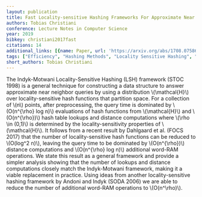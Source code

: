 ```yaml
---
layout: publication
title: Fast Locality-sensitive Hashing Frameworks For Approximate Near Neighbor Search
authors: Tobias Christiani
conference: Lecture Notes in Computer Science
year: 2019
bibkey: christiani2017fast
citations: 14
additional_links: [{name: Paper, url: 'https://arxiv.org/abs/1708.07586'}]
tags: ["Efficiency", "Hashing Methods", "Locality Sensitive Hashing", "Tools & Libraries"]
short_authors: Tobias Christiani
---
```

The Indyk-Motwani Locality-Sensitive Hashing (LSH) framework (STOC 1998) is a
general technique for constructing a data structure to answer approximate near
neighbor queries by using a distribution \\(\mathcal\{H\}\\) over locality-sensitive
hash functions that partition space. For a collection of \\(n\\) points, after
preprocessing, the query time is dominated by \\(O(n^\{\rho\} log n)\\) evaluations
of hash functions from \\(\mathcal\{H\}\\) and \\(O(n^\{\rho\})\\) hash table lookups and
distance computations where \\(\rho \in (0,1)\\) is determined by the
locality-sensitivity properties of \\(\mathcal\{H\}\\). It follows from a recent
result by Dahlgaard et al. (FOCS 2017) that the number of locality-sensitive
hash functions can be reduced to \\(O(log^2 n)\\), leaving the query time to be
dominated by \\(O(n^\{\rho\})\\) distance computations and \\(O(n^\{\rho\} log n)\\)
additional word-RAM operations. We state this result as a general framework and
provide a simpler analysis showing that the number of lookups and distance
computations closely match the Indyk-Motwani framework, making it a viable
replacement in practice. Using ideas from another locality-sensitive hashing
framework by Andoni and Indyk (SODA 2006) we are able to reduce the number of
additional word-RAM operations to \\(O(n^\rho)\\).